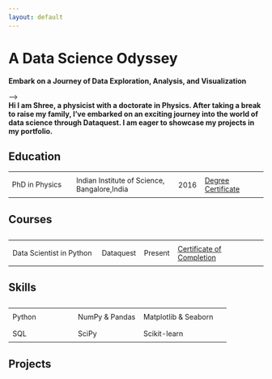 ```yaml
---
layout: default
---
```


<html lang="en">
<head>
    <meta charset="UTF-8">
    <meta name="viewport" content="width=device-width, initial-scale=1.0">
    <title>Image with Paragraphs</title>
    <style>
        .container {
            display: flex;
            align-items: center;
        }

        .text {
            flex: 1;
            padding: 0 20px; /* Adjust padding as needed */
        }
    </style>
</head>
<body>
    <div class="container">
        <img src="/assets/images/PP2.jpg" alt="profile_pic" style="width: 180px; height: 150px;">
        <p class="text">This is a paragraph on the right side of the image.</p>
    </div>
</body>
</html>


<!--
<head>
  <title>Data Science Odyssey</title>
  <style>
    /* CSS code to center the heading */
    .center {
      text-align: center;
    }
    /* CSS code to adjust the font size of the subtitle */
    .p {
      font-size: 22px; /* Change the font size to 14 pixels */
    }
  </style>
</head>
<body>
  <!-- Heading centered using CSS -->
  <h1 class="center">A Data Science Odyssey</h1>
  <!-- Subtitle -->
  <p class="center"><b>Embark on a Journey of Data Exploration, Analysis, and Visualization</b></p>
</body>
-->

<br>

<body><b>Hi I am Shree, a physicist with a doctorate in Physics. After taking a break to raise my family, I’ve embarked on an exciting journey into the world of data science through Dataquest. I am eager to showcase my projects in my portfolio.</b></body>


<h2><b>Education</b></h2>
<table style="border-collapse: collapse; width: 100%;">
  <colgroup>
    <col style="width: 25%;">
    <col style="width: 40%;">
  </colgroup>
  <tbody>
    <tr>
      <td>PhD in Physics</td>
      <td style="padding: 8px;">Indian Institute of Science, Bangalore,India</td>
      <td style="padding: 8px;">2016</td>
      <td style="padding: 8px;"><a href="https://www.linkedin.com/in/bhagyashreeks/">Degree Certificate</a></td>
    </tr>
<table>

<h2 style="margin-bottom: 0;"><b>Courses</b></h2>
<table style="border-collapse: collapse; width: 100%;">
  <colgroup>
    <col style="width: 35%;">
    <col style="width: 15%;">
  </colgroup>
  <tbody>
    <tr>
      <td style="padding: 8px;">Data Scientist in Python</td>
      <td style="padding: 8px;">Dataquest</td>
      <td style="padding: 8px;">Present</td>
      <td style="padding: 8px;"><a href="https://www.linkedin.com/in/bhagyashreeks/">Certificate of Completion</a></td>
    </tr>
<table>

<h2 style="margin-bottom: 0;"><b>Skills</b></h2>
<table style="border-collapse: collapse; width: 100%;">
  <colgroup>
    <col style="width: 30%;">
    <col style="width: 30%;">
  </colgroup>
  <tbody>
    <tr>
      <td style="padding: 8px;">Python</td>
      <td style="padding: 8px;">NumPy & Pandas</td>
      <td style="padding: 8px;">Matplotlib & Seaborn</td>
    </tr>
    <tr>
      <td style="padding: 8px;">SQL</td>
      <td style="padding: 8px;">SciPy</td>
      <td style="padding: 8px;">Scikit-learn</td>
    </tr>
  </tbody>
</table>

<h2><b>Projects</b></h2>
